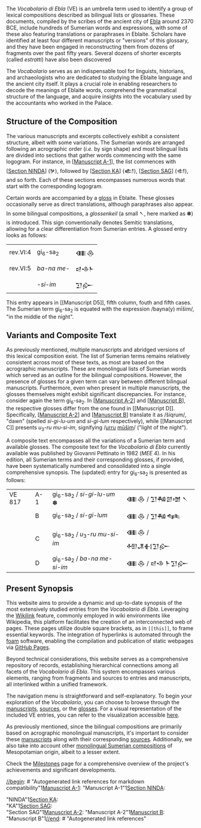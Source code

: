 The *Vocabolario di Ebla* (VE) is an umbrella term used to identify a group of lexical compositions described as bilingual lists or glossaries. These documents, compiled by the scribes of the ancient city of [Ebla](https://pleiades.stoa.org/places/869702586) around 2370 BCE, include hundreds of Sumerian words and expressions, with some of these also featuring translations or paraphrases in Eblaite. Scholars have identified at least four different manuscripts or "versions" of this glossary, and they have been engaged in reconstructing them from dozens of fragments over the past fifty years. Several dozens of shorter excerpts (called *estratti*) have also been discovered

The *Vocabolario* serves as an indispensable tool for linguists, historians, and archaeologists who are dedicated to studying the Eblaite language and the ancient city itself. It plays a crucial role in enabling researchers to decode the meanings of Eblaite words, comprehend the grammatical structure of the language, and acquire insights into the vocabulary used by the accountants who worked in the Palace.

## Structure of the Composition

The various manuscripts and excerpts collectively exhibit a consistent structure, albeit with some variations. The Sumerian words are arranged following an acrographic order (*i.e.* by sign shape) and  most bilingual lists are divided into sections that gather words commencing with the same logogram. For instance, in [[Manuscript A-1]], the list commences with [[Section NINDA]] (𒃻), followed by [[Section KA]] (𒅗), [[Section SAG]] (𒊕), and so forth. Each of these sections encompasses numerous words that start with the corresponding logogram.

Certain words are accompanied by a [gloss](https://www.merriam-webster.com/dictionary/gloss#dictionary-entry-3) in Eblaite. These glosses occasionally serve as direct translations, although paraphrases also appear. In some bilingual compositions, a *glossenkeil* (a small 𒀹, here marked as ✽) is introduced. This sign conventionally denotes Semitic translations, allowing for a clear differentiation from Sumerian entries. A glossed entry looks as follows:

|          |                               |        |
| -------- | ----------------------------- | ------ |
| rev.VI:4 | gi<sub>6</sub>-sa<sub>2</sub> | 𒈪𒁲   |
| rev.VI:5 | *ba-na me-*                   | 𒁀𒈾𒈨 |
|          | *-si-im*                      | 𒋛𒅎   |

This entry appears in [[Manuscript D5]], fifth column, fouth and fifth cases. The Sumerian term gi<sub>6</sub>-sa<sub>2</sub> is equated with the expression /bayna(y) mīšim/, "in the middle of the night".

## Variants and Composite Text

As previously mentioned, multiple manuscripts and abridged versions of this lexical composition exist. The list of Sumerian terms remains relatively consistent across most of these texts, as most are based on the acrographic manuscripts. These are monolingual lists of Sumerian words which served as an outline for the bilingual compositions. However, the presence of glosses for a given term can vary between different bilingual manuscripts. Furthermore, even when present in multiple manuscripts, the glosses themselves might exhibit significant discrepancies. For instance, consider again the term gi<sub>6</sub>-sa<sub>2</sub>. In [[Manuscript A-2]] and [[Manuscript B]], the respective glosses differ from the one found in [[Manuscript D]]. Specifically, [[Manuscript A-2]] and [[Manuscript B]] translate it as /šiqrum/, "dawn" (spelled *si-gi-lu-um* and *si-gi-lum* respectively), while [[Manuscript C]] presents *u*<sub>3</sub>-*ru* *mu-si-im*, signifying /[urru](https://www.ebl.lmu.de/dictionary/urru%20I) [mūšim](https://www.ebl.lmu.de/dictionary/m%C5%AB%C5%A1u%20I)/ ("light of the night").

A composite text encompasses all the variations of a Sumerian term and available glosses. The composite text for the *Vocabolario di Ebla* currently available was published by Giovanni Pettinato in 1982 (*MEE* 4). In his edition, all Sumerian terms and their corresponding glosses, if provided, have been systematically numbered and consolidated into a single comprehensive synopsis. The (updated) entry for gi<sub>6</sub>-sa<sub>2</sub> is presented as follows:

|        |     |                                                                 |                  |
| ------ | --- | --------------------------------------------------------------- | ---------------- |
| VE 817 | A-1 | gi<sub>6</sub>-sa<sub>2</sub> / *si-gi-lu-um* ✽                 | 𒈪𒁲 / 𒋛𒄀𒇻𒌝 𒀹   |
|        | B   | gi<sub>6</sub>-sa<sub>2</sub> / *si-gi-lum*                     | 𒈪𒁲 / 𒋛𒄀𒈝      |
|        | C   | gi<sub>6</sub>-sa<sub>2</sub> / *u*<sub>3</sub>-*ru* *mu-si-im* | 𒈪𒁲 / 𒅇𒂗𒈬𒋛𒅎  |
|        | D   | gi<sub>6</sub>-sa<sub>2</sub> / *ba-na me-si-im*                | 𒈪𒁲 / 𒁀𒈾 𒈨𒋛𒅎 |

## Present Synopsis

This website aims to provide a dynamic and up-to-date synopsis of the most extensively studied entries from the *Vocabolario di Ebla*. Leveraging the [Wikilink](https://en.wikipedia.org/wiki/Help:Link) feature, commonly employed in wiki environments like Wikipedia, this platform facilitates the creation of an interconnected web of pages. These pages utilize double square brackets, as in ``[[this]]``, to frame essential keywords. The integration of hyperlinks is automated through the [foam](https://foambubble.github.io/) software, enabling the compilation and publication of static webpages via [GitHub Pages](https://pages.github.com/).

Beyond technical considerations, this website serves as a comprehensive repository of records, establishing hierarchical connections among all facets of the *Vocabolario di Ebla*. This system encompasses various elements, ranging from fragments and sources to entries and manuscripts, all interlinked within a unified framework.

The navigation menu is straightforward and self-explanatory. To begin your exploration of the *Vocabolario*, you can choose to browse through the [manuscripts](https://erica-scarpa.github.io/VE/Bilingual%20Manuscripts.html), [sources](https://erica-scarpa.github.io/VE/Bilingual.html), or the [glosses](https://erica-scarpa.github.io/VE/Synopsis.html). For a visual representation of the included VE entries, you can refer to the visualization accessible [here](https://erica-scarpa.github.io/VE/Chart.html).

As previously mentioned, since the bilingual compositions are primarily based on acrographic monolingual manuscripts, it's important to consider these [manuscripts](https://erica-scarpa.github.io/VE/Acrographic%20Manuscripts.html) along with their corresponding [sources](https://erica-scarpa.github.io/VE/Acrographic.html). Additionally, we also take into account other [monolingual Sumerian compositions](https://erica-scarpa.github.io/VE/Monolingual.html) of Mesopotamian origin, albeit to a lesser extent.

Check the [Milestones](https://erica-scarpa.github.io/VE/Milestones.html) page for a comprehensive overview of the project's achievements and significant developments.

[//begin]: # "Autogenerated link references for markdown compatibility"1[Manuscript A-1]: <Manuscript A-1> "Manuscript A-1"1[Section NINDA]: <Section NINDA> "NINDA"1[Section KA]: <Section KA> "KA"1[Section SAG]: <Section SAG> "Section SAG"1[Manuscript A-2]: <Manuscript A-2> "Manuscript A-2"1[Manuscript B]: <Manuscript B> "Manuscript B"1[//end]: # "Autogenerated link references"

[//begin]: # "Autogenerated link references for markdown compatibility"
[Manuscript A-1]: <Manuscript A-1> "Manuscript A-1"
[Section NINDA]: <Section NINDA> "NINDA"
[Section KA]: <Section KA> "KA"
[Section SAG]: <Section SAG> "Section SAG"
[Manuscript A-2]: <Manuscript A-2> "Manuscript A-2"
[Manuscript B]: <Manuscript B> "Manuscript B"
[//end]: # "Autogenerated link references"